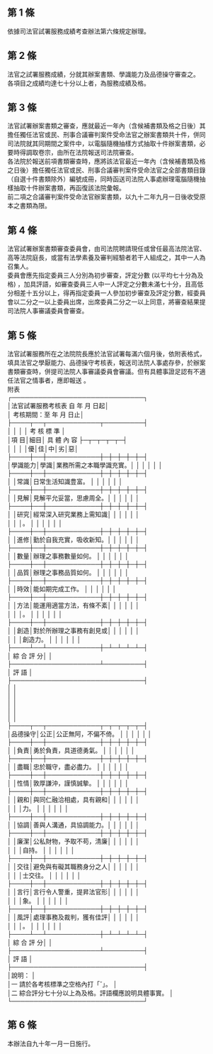 第 1 條
-------
依據司法官試署服務成績考查辦法第六條規定辦理。

第 2 條
-------
法官之試署服務成績，分就其辦案書類、學識能力及品德操守審查之。  
各項目之成績均達七十分以上者，為服務成績及格。

第 3 條
-------
法官試署辦案書類之審查，應就最近一年內（含候補書類及格之日後）其  
擔任獨任法官或民、刑事合議審判案件受命法官之辦案書類共十件，併同  
司法院就其同期間之案件中，以電腦隨機抽樣方式抽取十件辦案書類，必  
要時得調取卷宗，由所在法院報送司法院審查。                        
各法院於報送前項書類審查時，應將該法官最近一年內（含候補書類及格  
之日後）擔任獨任法官或民、刑事合議審判案件受命法官之全部書類目錄  
（自選十件書類除外）編號成冊，同時函送司法院人事處辦理電腦隨機抽  
樣抽取十件辦案書類，再函復該法院彙報。                            
前二項之合議審判案件受命法官辦案書類，以九十二年九月一日後收受原  
本之書類為限。

第 4 條
-------
法官試署辦案書類審查委員會，由司法院聘請現任或曾任最高法院法官、  
高等法院庭長，或當有法學素養及審判經驗者若干人組成之，其中一人為  
召集人。  
委員會應先指定委員三人分別為初步審查，評定分數 (以平均七十分為及  
格) ，加具評語，如審查委員三人中一人評定之分數未滿七十分，且高低  
分相差十五分以上，得再指定委員一人參加初步審查及評定分數，經委員  
會以二分之一以上委員出席，出席委員二分之一以上同意，將審查結果提  
司法院人事審議委員會審查。

第 5 條
-------
法官試署服務所在之法院院長應於法官試署每滿六個月後，依附表格式，  
填具法官之學厭能力、品德操守考核表，報送司法院人事處存參，於辦案  
書類審查時，併提司法院人事審議委員會審議。但有具體事證足認有不適  
任法官之情事者，應即報送 。  
附表  
┌──────────────────────────────┐  
│法官試署服務考核表                    自    年    月    日起│  
│                            考核期間：至    年    月    日止│  
├────┬──┬────────────┬─────────┤  
│        │    │                        │  考  核  標  準  │  
│項    目│細目│  具    體    內    容  ├─┬─┬─┬─┬─┤  
│        │    │                        │優│佳│中│劣│惡│  
├────┼──┼────────────┼─┼─┼─┼─┼─┤  
│學識能力│學識│業務所需之本職學識充實。│  │  │  │  │  │  
├────┼──┼────────────┼─┼─┼─┼─┼─┤  
│        │常識│日常生活知識豊富。      │  │  │  │  │  │  
├────┼──┼────────────┼─┼─┼─┼─┼─┤  
│        │見解│見解平允妥當，思慮周全。│  │  │  │  │  │  
├────┼──┼────────────┼─┼─┼─┼─┼─┤  
│        │研究│經常深入研究業務上需知識│  │  │  │  │  │  
│        │    │。                      │  │  │  │  │  │  
├────┼──┼────────────┼─┼─┼─┼─┼─┤  
│        │進修│勤於自我充實，吸收新知。│  │  │  │  │  │  
├────┼──┼────────────┼─┼─┼─┼─┼─┤  
│        │數量│辦理之事務數量如何。    │  │  │  │  │  │  
├────┼──┼────────────┼─┼─┼─┼─┼─┤  
│        │品質│辦理之事務品質如何。    │  │  │  │  │  │  
├────┼──┼────────────┼─┼─┼─┼─┼─┤  
│        │時效│能如期完成工作。        │  │  │  │  │  │  
├────┼──┼────────────┼─┼─┼─┼─┼─┤  
│        │方法│能運用適當方法，有條不紊│  │  │  │  │  │  
│        │    │。                      │  │  │  │  │  │  
├────┼──┼────────────┼─┼─┼─┼─┼─┤  
│        │創造│對於所辦理之事務有創見或│  │  │  │  │  │  
│        │    │創造力。                │  │  │  │  │  │  
├────┴──┴────────────┼─┴─┴─┴─┴─┤  
│  綜          合          評          分│                  │  
├────────────────────┴─────────┤  
│            評                        語                    │  
├──────────────────────────────┤  
│                                                            │  
│                                                            │  
│                                                            │  
│                                                            │  
│                                                            │  
├────┬──┬────────────┬─┬─┬─┬─┬─┤  
│品德操守│公正│公正無阿，不偏不倚。    │  │  │  │  │  │  
├────┼──┼────────────┼─┼─┼─┼─┼─┤  
│        │負責│勇於負責，具道德勇氣。  │  │  │  │  │  │  
├────┼──┼────────────┼─┼─┼─┼─┼─┤  
│        │盡職│忠於職守，盡必盡力。    │  │  │  │  │  │  
├────┼──┼────────────┼─┼─┼─┼─┼─┤  
│        │性情│敦厚謙沖，謹慎誠摰。    │  │  │  │  │  │  
├────┼──┼────────────┼─┼─┼─┼─┼─┤  
│        │親和│與同仁融洽相處，具有親和│  │  │  │  │  │  
│        │    │力。                    │  │  │  │  │  │  
├────┼──┼────────────┼─┼─┼─┼─┼─┤  
│        │協調│善與人溝通，具協調能力。│  │  │  │  │  │  
├────┼──┼────────────┼─┼─┼─┼─┼─┤  
│        │廉潔│公私財物，予取不苟，清廉│  │  │  │  │  │  
│        │    │自持。                  │  │  │  │  │  │  
├────┼──┼────────────┼─┼─┼─┼─┼─┤  
│        │交往│避免與有礙其職務身分之人│  │  │  │  │  │  
│        │    │士交往。                │  │  │  │  │  │  
├────┼──┼────────────┼─┼─┼─┼─┼─┤  
│        │言行│言行令人警重，提昇法官形│  │  │  │  │  │  
│        │    │象。                    │  │  │  │  │  │  
├────┼──┼────────────┼─┼─┼─┼─┼─┤  
│        │風評│處理事務及裁判，獲有佳評│  │  │  │  │  │  
│        │    │。                      │  │  │  │  │  │  
├────┴──┴────────────┼─┴─┴─┴─┴─┤  
│  綜          合          評          分│                  │  
├────────────────────┴─────────┤  
│            評                        語                    │  
├──────────────────────────────┤  
│說明：                                                      │  
│一  請於各考核標準之空格內打「ˇ」。                        │  
│二  綜合評分七十分以上為及格。評語欄應說明具體事實。        │  
└──────────────────────────────┘

第 6 條
-------
本辦法自九十年一月一日施行。


